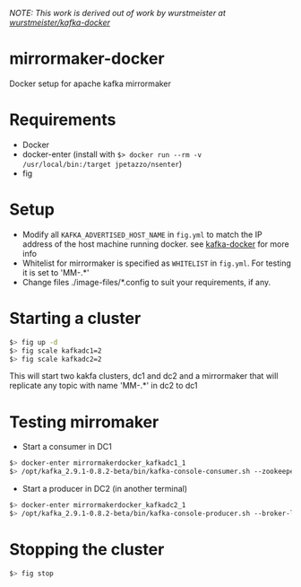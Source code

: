 *NOTE: This work is derived out of work by wurstmeister at [wurstmeister/kafka-docker](https://github.com/wurstmeister/kafka-docker)*

# mirrormaker-docker
Docker setup for apache kafka mirrormaker 

# Requirements
- Docker
- docker-enter (install with `$> docker run --rm -v /usr/local/bin:/target jpetazzo/nsenter`)
- fig

# Setup
 - Modify all `KAFKA_ADVERTISED_HOST_NAME` in `fig.yml` to match the IP address of the host machine running docker. see [kafka-docker](https://github.com/wurstmeister/kafka-docker) for more info
 - Whitelist for mirrormaker is specified as `WHITELIST` in `fig.yml`. For testing it is set to 'MM-.\*'
 - Change files ./image-files/\*.config to suit your requirements, if any.


# Starting a cluster
```sh
$> fig up -d
$> fig scale kafkadc1=2
$> fig scale kafkadc2=2
```
This will start two kakfa clusters, dc1 and dc2 and a mirrormaker that will replicate any topic with name 'MM-.\*' in dc2 to dc1


# Testing mirromaker
* Start a consumer in DC1
```sh
$> docker-enter mirrormakerdocker_kafkadc1_1
$> /opt/kafka_2.9.1-0.8.2-beta/bin/kafka-console-consumer.sh --zookeeper=$ZK_PORT_2181_TCP_ADDR:$ZK_PORT_2181_TCP_PORT --from-beginning --topic MM-TEST
```
* Start a producer in DC2 (in another terminal)
```sh
$> docker-enter mirrormakerdocker_kafkadc2_1
$> /opt/kafka_2.9.1-0.8.2-beta/bin/kafka-console-producer.sh --broker-list localhost:9092 --topic MM-TEST
```

# Stopping the cluster
```sh
$> fig stop
```
